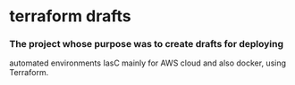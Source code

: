 # terraform drafts
### The project whose purpose was to create drafts for deploying
automated environments IasC mainly for AWS cloud and also docker,
using Terraform.

